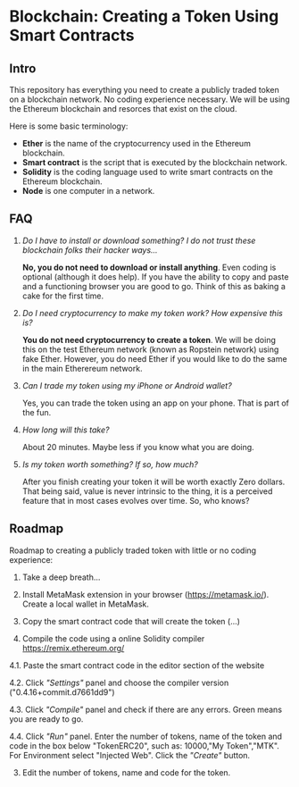 # Blockchain: Creating a Token Using Smart Contracts

## Intro
This repository has everything you need to create a publicly traded token on a blockchain network. No coding experience necessary. We will be using the Ethereum blockchain and resorces that exist on the cloud.

Here is some basic terminology:
  * **Ether** is the name of the cryptocurrency used in the Ethereum blockchain.
  * **Smart contract** is the script that is executed by the blockchain network.
  * **Solidity** is the coding language used to write smart contracts on the Ethereum blockchain.
  * **Node** is one computer in a network.

## FAQ
1. *Do I have to install or download something? I do not trust these blockchain folks their hacker ways...* 

      **No, you do not need to download or install anything**. Even coding is optional (although it does help). If you have the ability to copy and paste and a functioning browser you are good to go. Think of this as baking a cake for the first time.

2. *Do I need cryptocurrency to make my token work? How expensive this is?*

      **You do not need cryptocurrency to create a token**. We will be doing this on the test Ethereum network (known as Ropstein network) using fake Ether. However, you do need Ether if you would like to do the same in the main Etherereum network.  

3. *Can I trade my token using my iPhone or Android wallet?*

      Yes, you can trade the token using an app on your phone. That is part of the fun.

3. *How long will this take?*

      About 20 minutes. Maybe less if you know what you are doing.

4. *Is my token worth something? If so, how much?*
   
      After you finish creating your token it will be worth exactly Zero dollars. That being said, value is never intrinsic to the thing, it is a perceived feature that in most cases evolves over time. So, who knows?   


## Roadmap
Roadmap to creating a publicly traded token with little or no coding experience:
1. Take a deep breath...

2. Install MetaMask extension in your browser (https://metamask.io/). Create a local wallet in MetaMask.

3. Copy the smart contract code that will create the token (...) 

4. Compile the code using a online Solidity compiler https://remix.ethereum.org/
  
  4.1. Paste the smart contract code in the editor section of the website
  
  4.2. Click *"Settings"* panel and choose the compiler version ("0.4.16+commit.d7661dd9")
  
  4.3. Click *"Compile"* panel and check if there are any errors. Green means you are ready to go.
  
  4.4. Click *"Run"* panel. Enter the number of tokens, name of the token and code in the box below "TokenERC20", such as: 10000,"My Token","MTK". For Environment select "Injected Web". Click the *"Create"* button.

3. Edit the number of tokens, name and code for the token.



